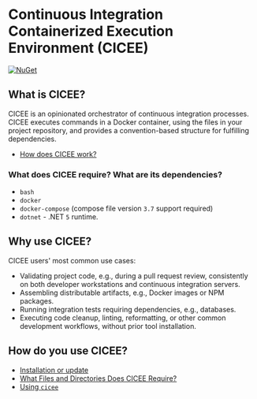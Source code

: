 # Continuous Integration Containerized Execution Environment (CICEE)

[![NuGet](https://badgen.net/nuget/v/cicee/)](https://www.nuget.org/packages/cicee/)

## What is CICEE?

CICEE is an opinionated orchestrator of continuous integration processes. CICEE executes commands in a Docker container, using the files in your project repository, and provides a convention-based structure for fulfilling dependencies.

* [How does CICEE work?][]

### What does CICEE require? What are its dependencies?

* `bash`
* `docker`
* `docker-compose` (compose file version `3.7` support required)
* `dotnet` - .NET `5` runtime.

## Why use CICEE?

CICEE users' most common use cases:

* Validating project code, e.g., during a pull request review, consistently on both developer workstations and continuous integration servers.
* Assembling distributable artifacts, e.g., Docker images or NPM packages.
* Running integration tests requiring dependencies, e.g., databases.
* Executing code cleanup, linting, reformatting, or other common development workflows, without prior tool installation.

## How do you use CICEE?

* [Installation or update][]
* [What Files and Directories Does CICEE Require?][]
* [Using `cicee`][using-cicee]

[How does CICEE work?]: docs/what/how-does-cicee-work.md
[Installation or update]: docs/use/installation-or-update.md
[What Files and Directories Does CICEE Require?]: docs/use/project-structure.md
[using-cicee]: docs/use/using-cicee.md 
